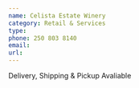 ```yaml
---
name: Celista Estate Winery
category: Retail & Services
type:
phone: 250 803 8140
email:
url:
---
```


Delivery, Shipping & Pickup Avaliable
